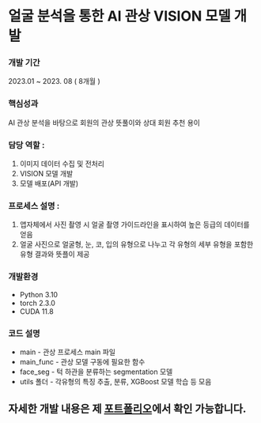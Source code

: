 # 얼굴 분석을 통한 AI 관상 VISION 모델 개발

### 개발 기간 
2023.01 ~ 2023. 08 ( 8개월 )

### 핵심성과
AI 관상 분석을 바탕으로 회원의 관상 뜻풀이와 상대 회원 추천 용이

### 담당 역할 :
1. 이미지 데이터 수집 및 전처리
2. VISION 모델 개발
3. 모델 배포(API 개발)

### 프로세스 설명 :
1. 앱자체에서 사진 촬영 시 얼굴 촬영 가이드라인을 표시하여 높은 등급의 데이터를 얻음
2. 얼굴 사진으로 얼굴형, 눈, 코, 입의 유형으로 나누고 각 유형의 세부 유형을 포함한 유형 결과와 뜻플이 제공

### 개발환경
- Python 3.10
- torch 2.3.0
- CUDA 11.8

### 코드 설명
- main - 관상 프로세스 main 파일
- main_func - 관상 모델 구동에 필요한 함수
- face_seg - 턱 하관을 분류하는 segmentation 모델
- utils 폴더 - 각유형의 특징 추출, 분류, XGBoost 모델 학습 등 모음

## 자세한 개발 내용은 제 [포트폴리오](https://pony1945.notion.site/Pony-s-Portfolio-177efa2438464410b5ef040dc67ce403?pvs=4)에서 확인 가능합니다.
